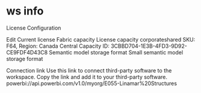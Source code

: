 # ws info

License Configuration

Edit
Current license
Fabric capacity
License capacity
corporateshared
SKU: F64, Region: Canada Central
Capacity ID: 3CBBD704-1E3B-4FD3-9D92-CE9FDF4D43C8
Semantic model storage format
Small semantic model storage format

Connection link
Use this link to connect third-party software to the workspace. Copy the link and add it to your third-party software.
powerbi://api.powerbi.com/v1.0/myorg/E055-Linamar%20Structures
